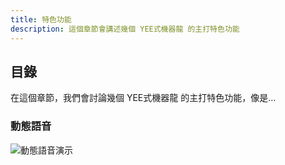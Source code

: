 ```yaml
---
title: 特色功能
description: 這個章節會講述幾個 YEE式機器龍 的主打特色功能
---
```


## 目錄
在這個章節，我們會討論幾個 YEE式機器龍 的主打特色功能，像是...

### 動態語音

![動態語音演示](/img/docs/features/dynamic-voice-channels.gif)